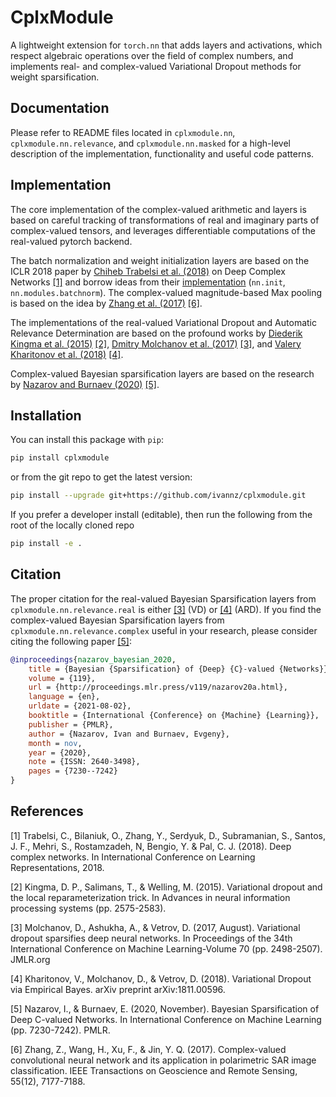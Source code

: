 # CplxModule

A lightweight extension for `torch.nn` that adds layers and activations, which respect algebraic operations over the field of complex numbers, and implements real- and complex-valued Variational Dropout methods for weight sparsification.


## Documentation

Please refer to README files located in `cplxmodule.nn`, `cplxmodule.nn.relevance`, and `cplxmodule.nn.masked` for a high-level description of the implementation, functionality and useful code patterns.


## Implementation

The core implementation of the complex-valued arithmetic and layers is based on careful tracking of transformations of real and imaginary parts of complex-valued tensors, and leverages differentiable computations of the real-valued pytorch backend.

The batch normalization and weight initialization layers are based on the ICLR 2018 paper by [Chiheb Trabelsi et al. (2018)](https://openreview.net/forum?id=H1T2hmZAb) on Deep Complex Networks [[1]](#user-content-ref1) and borrow ideas from their [implementation](https://github.com/ChihebTrabelsi/deep_complex_networks) (`nn.init`, `nn.modules.batchnorm`). The complex-valued magnitude-based Max pooling is based on the idea by [Zhang et al. (2017)](https://ieeexplore.ieee.org/document/8039431) [[6]](#user-content-ref6).

The implementations of the real-valued Variational Dropout and Automatic Relevance Determination are based on the profound works by [Diederik Kingma et al. (2015)](https://proceedings.neurips.cc/paper/2015/hash/bc7316929fe1545bf0b98d114ee3ecb8-Abstract.html) [[2]](#user-content-ref2), [Dmitry Molchanov et al. (2017)](http://proceedings.mlr.press/v70/molchanov17a.html) [[3]](#user-content-ref3), and [Valery Kharitonov et al. (2018)](http://arxiv.org/abs/1811.00596) [[4]](#user-content-ref4).

Complex-valued Bayesian sparsification layers are based on the research by [Nazarov and Burnaev (2020)](http://proceedings.mlr.press/v119/nazarov20a.html) [[5]](#user-content-ref5).


## Installation

You can install this package with `pip`:
```bash
pip install cplxmodule
```
or from the git repo to get the latest version:
```bash
pip install --upgrade git+https://github.com/ivannz/cplxmodule.git
```
If you prefer a developer install (editable), then run the following from the root of the locally cloned repo
```bash
pip install -e .
```


## Citation

The proper citation for the real-valued Bayesian Sparsification layers from `cplxmodule.nn.relevance.real` is either [[3]](#user-content-ref3) (VD) or [[4]](#user-content-ref4) (ARD). If you find the complex-valued Bayesian Sparsification layers from `cplxmodule.nn.relevance.complex` useful in your research, please consider citing the following paper [[5]](#user-content-ref5):

```bibtex
@inproceedings{nazarov_bayesian_2020,
    title = {Bayesian {Sparsification} of {Deep} {C}-valued {Networks}},
    volume = {119},
    url = {http://proceedings.mlr.press/v119/nazarov20a.html},
    language = {en},
    urldate = {2021-08-02},
    booktitle = {International {Conference} on {Machine} {Learning}},
    publisher = {PMLR},
    author = {Nazarov, Ivan and Burnaev, Evgeny},
    month = nov,
    year = {2020},
    note = {ISSN: 2640-3498},
    pages = {7230--7242}
}
```


## References

<a id="user-content-ref1">[1]</a>
Trabelsi, C., Bilaniuk, O., Zhang, Y., Serdyuk, D., Subramanian, S., Santos, J. F., Mehri, S., Rostamzadeh, N, Bengio, Y. & Pal, C. J. (2018). Deep complex networks. In International Conference on Learning Representations, 2018.

<a id="user-content-ref2">[2]</a>
Kingma, D. P., Salimans, T., & Welling, M. (2015). Variational dropout and the local reparameterization trick. In Advances in neural information processing systems (pp. 2575-2583).

<a id="user-content-ref3">[3]</a>
Molchanov, D., Ashukha, A., & Vetrov, D. (2017, August). Variational dropout sparsifies deep neural networks. In Proceedings of the 34th International Conference on Machine Learning-Volume 70 (pp. 2498-2507). JMLR.org

<a id="user-content-ref4">[4]</a>
Kharitonov, V., Molchanov, D., & Vetrov, D. (2018). Variational Dropout via Empirical Bayes. arXiv preprint arXiv:1811.00596.

<a id="user-content-ref5">[5]</a>
Nazarov, I., & Burnaev, E. (2020, November). Bayesian Sparsification of Deep C-valued Networks. In International Conference on Machine Learning (pp. 7230-7242). PMLR.

<a id="user-content-ref6">[6]</a>
Zhang, Z., Wang, H., Xu, F., & Jin, Y. Q. (2017). Complex-valued convolutional neural network and its application in polarimetric SAR image classification. IEEE Transactions on Geoscience and Remote Sensing, 55(12), 7177-7188.
